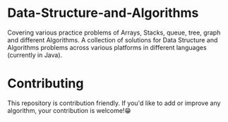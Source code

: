 # Data-Structure-and-Algorithms
Covering various practice problems of Arrays, Stacks, queue, tree, graph and different Algorithms. A collection of solutions for Data Structure and Algorithms problems across various platforms in different languages (currently in Java).  
# Contributing  
This repository is contribution friendly. If you'd like to add or improve any algorithm, your contribution is welcome!😁
